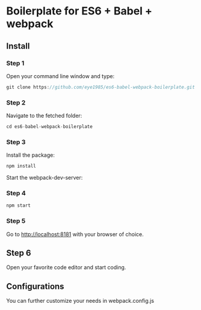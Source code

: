 # Boilerplate for ES6 + Babel + webpack

## Install
### Step 1
Open your command line window and type:
```javascript
git clone https://github.com/eye1985/es6-babel-webpack-boilerplate.git
```

### Step 2
Navigate to the fetched folder:
```javascript
cd es6-babel-webpack-boilerplate
```

### Step 3
Install the package:
```javascript
npm install
```

Start the webpack-dev-server:
### Step 4
```javascript
npm start
```

### Step 5
Go to [http://localhost:8181](http://localhost:8181) with your browser of choice.

## Step 6
Open your favorite code editor and start coding.

## Configurations
You can further customize your needs in webpack.config.js
